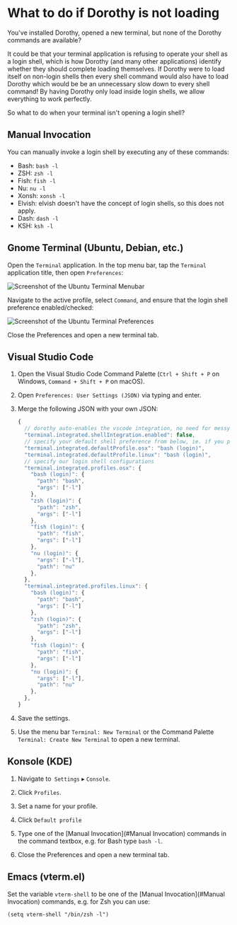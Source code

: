 # What to do if Dorothy is not loading

You've installed Dorothy, opened a new terminal, but none of the Dorothy commands are available?

It could be that your terminal application is refusing to operate your shell as a login shell, which is how Dorothy (and many other applications) identify whether they should complete loading themselves. If Dorothy were to load itself on non-login shells then every shell command would also have to load Dorothy which would be be an unnecessary slow down to every shell command! By having Dorothy only load inside login shells, we allow everything to work perfectly.

So what to do when your terminal isn't opening a login shell?

## Manual Invocation

You can manually invoke a login shell by executing any of these commands:

- Bash: `bash -l`
- ZSH: `zsh -l`
- Fish: `fish -l`
- Nu: `nu -l`
- Xonsh: `xonsh -l`
- Elvish: elvish doesn't have the concept of login shells, so this does not apply.
- Dash: `dash -l`
- KSH: `ksh -l`

## Gnome Terminal (Ubuntu, Debian, etc.)

Open the `Terminal` application. In the top menu bar, tap the `Terminal` application title, then open `Preferences`:

![Screenshot of the Ubuntu Terminal Menubar](https://github.com/bevry/dorothy/blob/master/docs/assets/login-shell-ubuntu-menubar.png?raw=true)

Navigate to the active profile, select `Command`, and ensure that the login shell preference enabled/checked:

![Screenshot of the Ubuntu Terminal Preferences](https://github.com/bevry/dorothy/blob/master/docs/assets/login-shell-ubuntu-preferences.png?raw=true)

Close the Preferences and open a new terminal tab.

## Visual Studio Code

1. Open the Visual Studio Code Command Palette (`Ctrl + Shift + P` on Windows, `Command + Shift + P` on macOS).

1. Open `Preferences: User Settings (JSON)` via typing and enter.

1. Merge the following JSON with your own JSON:

    ```javascript
    {
      // dorothy auto-enables the vscode integration, no need for messy auto-detection
      "terminal.integrated.shellIntegration.enabled": false,
      // specify your default shell preference from below, ie. if you prefer nu, then use "nu (login)"
      "terminal.integrated.defaultProfile.osx": "bash (login)",
      "terminal.integrated.defaultProfile.linux": "bash (login)",
      // specify our login shell configurations
      "terminal.integrated.profiles.osx": {
        "bash (login)": {
          "path": "bash",
          "args": ["-l"]
        },
        "zsh (login)": {
          "path": "zsh",
          "args": ["-l"]
        },
        "fish (login)": {
          "path": "fish",
          "args": ["-l"]
        },
        "nu (login)": {
          "args": ["-l"],
          "path": "nu"
        },
      },
      "terminal.integrated.profiles.linux": {
        "bash (login)": {
          "path": "bash",
          "args": ["-l"]
        },
        "zsh (login)": {
          "path": "zsh",
          "args": ["-l"]
        },
        "fish (login)": {
          "path": "fish",
          "args": ["-l"]
        },
        "nu (login)": {
          "args": ["-l"],
          "path": "nu"
        },
      },
    }
    ```

1. Save the settings.

1. Use the menu bar `Terminal: New Terminal` or the Command Palette `Terminal: Create New Terminal` to open a new terminal.

## Konsole (KDE)

1. Navigate to` Settings` ▸ `Console`.

1. Click `Profiles`.

1. Set a name for your profile.

1. Click `Default profile`

1. Type one of the [Manual Invocation](#Manual Invocation) commands in the command textbox, e.g. for Bash type `bash -l`.

1. Close the Preferences and open a new terminal tab.

## Emacs (vterm.el)

Set the variable `vterm-shell` to be one of the [Manual Invocation](#Manual Invocation) commands, e.g. for Zsh you can use:

```
(setq vterm-shell "/bin/zsh -l")
```
